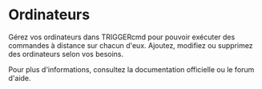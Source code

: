 # Ordinateurs

Gérez vos ordinateurs dans TRIGGERcmd pour pouvoir exécuter des commandes à distance sur chacun d'eux. Ajoutez, modifiez ou supprimez des ordinateurs selon vos besoins.

Pour plus d'informations, consultez la documentation officielle ou le forum d'aide.
